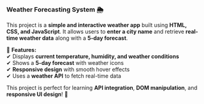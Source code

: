
### **Weather Forecasting System 🌦**  

This project is a **simple and interactive weather app** built using **HTML, CSS, and JavaScript**. It allows users to **enter a city name** and retrieve **real-time weather data** along with a **5-day forecast**.  

🔹 **Features:**  
✔ Displays **current temperature, humidity, and weather conditions**  
✔ Shows a **5-day forecast** with weather icons  
✔ **Responsive design** with smooth hover effects  
✔ Uses a **weather API** to fetch real-time data  

This project is perfect for learning **API integration**, **DOM manipulation**, and **responsive UI design**! 🚀
